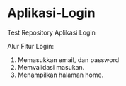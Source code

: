 # Aplikasi-Login
Test Repository Aplikasi Login

Alur Fitur Login:
1. Memasukkan email, dan password
2. Memvalidasi masukan.
3. Menampilkan halaman home.
